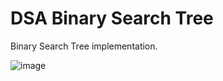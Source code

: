 # DSA Binary Search Tree


Binary Search Tree implementation.

![image](https://github.com/GooseHuang/DSA_Binary_Search_Tree/assets/17609819/63241052-15f5-44b6-b8ef-e6f369760fe1)


```shell





```
